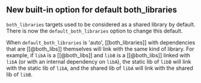 ## New built-in option for default both_libraries

`both_libraries` targets used to be considered as a shared library by default.
There is now the `default_both_libraries` option to change this default.

When `default_both_libraries` is 'auto', [[both_libraries]] with dependencies
that are [[@both_libs]] themselves will link with the same kind of library.
For example, if `libA` is a [[@both_libs]] and `libB` is a [[@both_libs]]
linked with `libA` (or with an internal dependency on `libA`),
the static lib of `libB` will link with the static lib of `libA`, and the
shared lib of `libA` will link with the shared lib of `libB`.
